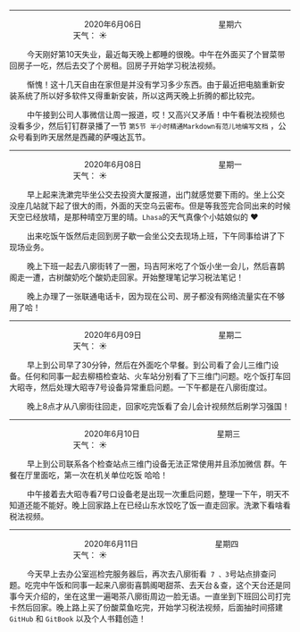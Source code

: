 ***
&nbsp;&nbsp;&nbsp;&nbsp;&nbsp;&nbsp;&nbsp;&nbsp;&nbsp;&nbsp;&nbsp;&nbsp;&nbsp;&nbsp;&nbsp;&nbsp;&nbsp;&nbsp;
&nbsp;&nbsp;&nbsp;&nbsp;&nbsp;&nbsp;&nbsp;&nbsp;&nbsp;&nbsp;&nbsp;&nbsp;&nbsp;&nbsp;           2020年6月06日
&nbsp;&nbsp;&nbsp;&nbsp;&nbsp;&nbsp;&nbsp;&nbsp;&nbsp;&nbsp;&nbsp;&nbsp;&nbsp;&nbsp;&nbsp;&nbsp;&nbsp;&nbsp;
&nbsp;&nbsp;&nbsp;&nbsp;&nbsp;&nbsp;&nbsp;&nbsp;&nbsp;&nbsp;&nbsp;&nbsp;&nbsp;&nbsp;                星期六
&nbsp;&nbsp;&nbsp;&nbsp;&nbsp;&nbsp;&nbsp;&nbsp;&nbsp;&nbsp;&nbsp;&nbsp;&nbsp;&nbsp;&nbsp;&nbsp;&nbsp;&nbsp;
&nbsp;&nbsp;&nbsp;&nbsp;&nbsp;&nbsp;&nbsp;&nbsp;&nbsp;&nbsp;&nbsp;&nbsp;&nbsp;&nbsp;&nbsp;&nbsp;&nbsp;&nbsp;
&nbsp;&nbsp;&nbsp;&nbsp;&nbsp;&nbsp;&nbsp;&nbsp;&nbsp;                                       天气： :sunny:

&nbsp;&nbsp;&nbsp;&nbsp;&nbsp;&nbsp;&nbsp;&nbsp;今天刚好第10天失业，最近每天晚上都睡的很晚。中午在外面买了个冒菜带回房子一吃，然后去交了个房租。回房子开始学习税法视频。

&nbsp;&nbsp;&nbsp;&nbsp;&nbsp;&nbsp;&nbsp;&nbsp;惭愧！这十几天自由在家但是并没有学习多少东西。由于最近把电脑重新安装系统了所以好多软件又得重新安装，所以这两天晚上折腾的都比较完。

&nbsp;&nbsp;&nbsp;&nbsp;&nbsp;&nbsp;&nbsp;&nbsp;中午接到公司人事微信让周一报道，哎！又高兴又矛盾！中午看税法视频也没看多少，然后钉钉群录播了一节 `第5节 半小时精通Markdown有范儿地编写文档` ，公众号看到昨天居然是西藏的萨嘎达瓦节。


***
&nbsp;&nbsp;&nbsp;&nbsp;&nbsp;&nbsp;&nbsp;&nbsp;&nbsp;&nbsp;&nbsp;&nbsp;&nbsp;&nbsp;&nbsp;&nbsp;&nbsp;&nbsp;
&nbsp;&nbsp;&nbsp;&nbsp;&nbsp;&nbsp;&nbsp;&nbsp;&nbsp;&nbsp;&nbsp;&nbsp;&nbsp;&nbsp;           2020年6月08日
&nbsp;&nbsp;&nbsp;&nbsp;&nbsp;&nbsp;&nbsp;&nbsp;&nbsp;&nbsp;&nbsp;&nbsp;&nbsp;&nbsp;&nbsp;&nbsp;&nbsp;&nbsp;
&nbsp;&nbsp;&nbsp;&nbsp;&nbsp;&nbsp;&nbsp;&nbsp;&nbsp;&nbsp;&nbsp;&nbsp;&nbsp;&nbsp;                星期一
&nbsp;&nbsp;&nbsp;&nbsp;&nbsp;&nbsp;&nbsp;&nbsp;&nbsp;&nbsp;&nbsp;&nbsp;&nbsp;&nbsp;&nbsp;&nbsp;&nbsp;&nbsp;
&nbsp;&nbsp;&nbsp;&nbsp;&nbsp;&nbsp;&nbsp;&nbsp;&nbsp;&nbsp;&nbsp;&nbsp;&nbsp;&nbsp;&nbsp;&nbsp;&nbsp;&nbsp;
&nbsp;&nbsp;&nbsp;&nbsp;&nbsp;&nbsp;&nbsp;&nbsp;&nbsp;                                       天气： :sunny:

&nbsp;&nbsp;&nbsp;&nbsp;&nbsp;&nbsp;&nbsp;&nbsp;早上起来洗漱完毕坐公交去投资大厦报道，出门就感觉要下雨的。坐上公交没座几站就下起了很大的雨，外面的天空乌云密布。但是等我签完合同出来的时候天空已经放晴，是那种晴空万里的晴。`Lhasa`的天气真像个小姑娘似的 &#10084;

&nbsp;&nbsp;&nbsp;&nbsp;&nbsp;&nbsp;&nbsp;&nbsp;出来吃饭午饭然后走回到房子歇一会坐公交去现场上班，下午同事给讲了下现场业务。

&nbsp;&nbsp;&nbsp;&nbsp;&nbsp;&nbsp;&nbsp;&nbsp;晚上下班一起去八廓街转了一圈，玛吉阿米吃了个饭小坐一会儿，然后喜鹊阁走一遭，古树酸奶吃个酸奶走回家。开始整理笔记学习税法笔记！

&nbsp;&nbsp;&nbsp;&nbsp;&nbsp;&nbsp;&nbsp;&nbsp;晚上办理了一张联通电话卡，因为现在公司、房子都没有网络流量实在不够用了哈！


***
&nbsp;&nbsp;&nbsp;&nbsp;&nbsp;&nbsp;&nbsp;&nbsp;&nbsp;&nbsp;&nbsp;&nbsp;&nbsp;&nbsp;&nbsp;&nbsp;&nbsp;&nbsp;
&nbsp;&nbsp;&nbsp;&nbsp;&nbsp;&nbsp;&nbsp;&nbsp;&nbsp;&nbsp;&nbsp;&nbsp;&nbsp;&nbsp;           2020年6月09日
&nbsp;&nbsp;&nbsp;&nbsp;&nbsp;&nbsp;&nbsp;&nbsp;&nbsp;&nbsp;&nbsp;&nbsp;&nbsp;&nbsp;&nbsp;&nbsp;&nbsp;&nbsp;
&nbsp;&nbsp;&nbsp;&nbsp;&nbsp;&nbsp;&nbsp;&nbsp;&nbsp;&nbsp;&nbsp;&nbsp;&nbsp;&nbsp;                星期二
&nbsp;&nbsp;&nbsp;&nbsp;&nbsp;&nbsp;&nbsp;&nbsp;&nbsp;&nbsp;&nbsp;&nbsp;&nbsp;&nbsp;&nbsp;&nbsp;&nbsp;&nbsp;
&nbsp;&nbsp;&nbsp;&nbsp;&nbsp;&nbsp;&nbsp;&nbsp;&nbsp;&nbsp;&nbsp;&nbsp;&nbsp;&nbsp;&nbsp;&nbsp;&nbsp;&nbsp;
&nbsp;&nbsp;&nbsp;&nbsp;&nbsp;&nbsp;&nbsp;&nbsp;&nbsp;                                       天气： :sunny:

&nbsp;&nbsp;&nbsp;&nbsp;&nbsp;&nbsp;&nbsp;&nbsp;早上到公司早了30分钟，然后在外面吃个早餐。到公司看了会儿三维门设备。任何和同事一起去柳梧检查站、火车站分别看了下三维门问题。吃个饭打车回大昭寺，然后处理大昭寺7号设备异常重启问题。一下午都是在八廓街度过。

&nbsp;&nbsp;&nbsp;&nbsp;&nbsp;&nbsp;&nbsp;&nbsp;晚上8点才从八廓街往回走，回家吃完饭看了会儿会计视频然后刷学习强国！


***
&nbsp;&nbsp;&nbsp;&nbsp;&nbsp;&nbsp;&nbsp;&nbsp;&nbsp;&nbsp;&nbsp;&nbsp;&nbsp;&nbsp;&nbsp;&nbsp;&nbsp;&nbsp;
&nbsp;&nbsp;&nbsp;&nbsp;&nbsp;&nbsp;&nbsp;&nbsp;&nbsp;&nbsp;&nbsp;&nbsp;&nbsp;&nbsp;           2020年6月10日
&nbsp;&nbsp;&nbsp;&nbsp;&nbsp;&nbsp;&nbsp;&nbsp;&nbsp;&nbsp;&nbsp;&nbsp;&nbsp;&nbsp;&nbsp;&nbsp;&nbsp;&nbsp;
&nbsp;&nbsp;&nbsp;&nbsp;&nbsp;&nbsp;&nbsp;&nbsp;&nbsp;&nbsp;&nbsp;&nbsp;&nbsp;&nbsp;                星期三
&nbsp;&nbsp;&nbsp;&nbsp;&nbsp;&nbsp;&nbsp;&nbsp;&nbsp;&nbsp;&nbsp;&nbsp;&nbsp;&nbsp;&nbsp;&nbsp;&nbsp;&nbsp;
&nbsp;&nbsp;&nbsp;&nbsp;&nbsp;&nbsp;&nbsp;&nbsp;&nbsp;&nbsp;&nbsp;&nbsp;&nbsp;&nbsp;&nbsp;&nbsp;&nbsp;&nbsp;
&nbsp;&nbsp;&nbsp;&nbsp;&nbsp;&nbsp;&nbsp;&nbsp;&nbsp;                                       天气： :sunny:

&nbsp;&nbsp;&nbsp;&nbsp;&nbsp;&nbsp;&nbsp;&nbsp;早上到公司联系各个检查站点三维门设备无法正常使用并且添加微信 群。午餐在厅里面吃，第一次在机关单位吃饭 哈哈！

&nbsp;&nbsp;&nbsp;&nbsp;&nbsp;&nbsp;&nbsp;&nbsp;中午接着去大昭寺看7号口设备老是出现一次重启问题，整理一下午，明天不知道还能不能好。晚上回家路上在已经山东水饺吃了饭一直走回家。洗漱下看啥看税法视频。


***
&nbsp;&nbsp;&nbsp;&nbsp;&nbsp;&nbsp;&nbsp;&nbsp;&nbsp;&nbsp;&nbsp;&nbsp;&nbsp;&nbsp;&nbsp;&nbsp;&nbsp;&nbsp;
&nbsp;&nbsp;&nbsp;&nbsp;&nbsp;&nbsp;&nbsp;&nbsp;&nbsp;&nbsp;&nbsp;&nbsp;&nbsp;&nbsp;           2020年6月11日
&nbsp;&nbsp;&nbsp;&nbsp;&nbsp;&nbsp;&nbsp;&nbsp;&nbsp;&nbsp;&nbsp;&nbsp;&nbsp;&nbsp;&nbsp;&nbsp;&nbsp;&nbsp;
&nbsp;&nbsp;&nbsp;&nbsp;&nbsp;&nbsp;&nbsp;&nbsp;&nbsp;&nbsp;&nbsp;&nbsp;&nbsp;&nbsp;                星期四
&nbsp;&nbsp;&nbsp;&nbsp;&nbsp;&nbsp;&nbsp;&nbsp;&nbsp;&nbsp;&nbsp;&nbsp;&nbsp;&nbsp;&nbsp;&nbsp;&nbsp;&nbsp;
&nbsp;&nbsp;&nbsp;&nbsp;&nbsp;&nbsp;&nbsp;&nbsp;&nbsp;&nbsp;&nbsp;&nbsp;&nbsp;&nbsp;&nbsp;&nbsp;&nbsp;&nbsp;
&nbsp;&nbsp;&nbsp;&nbsp;&nbsp;&nbsp;&nbsp;&nbsp;&nbsp;                                       天气： :sunny:

&nbsp;&nbsp;&nbsp;&nbsp;&nbsp;&nbsp;&nbsp;&nbsp;今天早上去办公室巡检完服务器后，再次去八廓街看` 7 、3`号站点排查问题。吃完中午饭和同事一起来八廓街喜鹊阁喝甜茶、去天台＆查，这个天台还是同事今天介绍的，坐在这里一遍喝茶八廓街周边一脸无语。一直坐到下班回公司打完卡然后回家。晚上路上买了份酸菜鱼吃完，开始学习税法视频，后面抽时间搭建 `GitHub` 和 `GitBook` 以及个人书籍创造！



